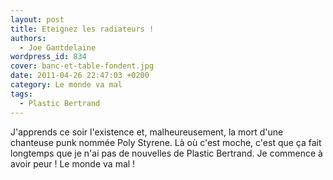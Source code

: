 ```yaml
---
layout: post
title: Eteignez les radiateurs !
authors:
  - Joe Gantdelaine
wordpress_id: 834
cover: banc-et-table-fondent.jpg
date: 2011-04-26 22:47:03 +0200
category: Le monde va mal
tags:
  - Plastic Bertrand
---
```


J'apprends ce soir l'existence et, malheureusement, la mort d'une chanteuse punk
nommée Poly Styrene. Là où c'est moche, c'est que ça fait longtemps que je n'ai
pas de nouvelles de Plastic Bertrand. Je commence à avoir peur ! Le monde va
mal !

